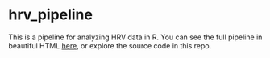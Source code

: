 # hrv_pipeline

This is a pipeline for analyzing HRV data in R. You can see the full pipeline
in beautiful HTML [here](),
or explore the source code in this repo.